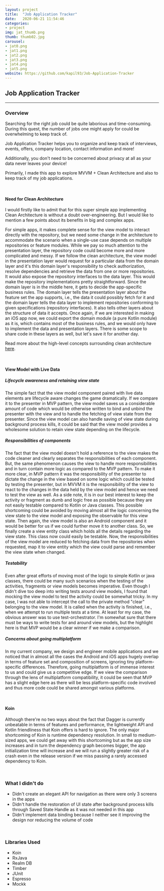 ```yaml
---
layout: project
title:  "Job Application Tracker"
date:   2020-06-21 11:54:46
categories:
- project
img: jat_thumb.png
thumb: thumb02.jpg
carousel:
- jat0.png
- jat1.png
- jat2.png
- jat3.png
- jat4.png
- jat5.png
website: https://github.com/kapil93/Job-Application-Tracker
---
```

## Job Application Tracker
------------------------------

### Overview
Searching for the right job could be quite laborious and time-consuming. During this quest, the number of jobs one might apply for could be overwhelming to keep track of.

Job Application Tracker helps you to organize and keep track of interviews, events, offers, company location, contact information and more!

Additionally, you don't need to be concerned about privacy at all as your data never leaves your device!

Primarily, I made this app to explore MVVM + Clean Architecture and also to keep track of my job applications.

<br>

#### Need for Clean Architecture
I would firstly like to admit that for this super simple app implementing Clean Architecture is without a doubt over-engineering. But I would like to mention a few points about its benefits in big and complex apps.

For simple apps, it makes complete sense for the view model to interact directly with the repository, but we need some change in the architecture to accommodate the scenario when a single-use case depends on multiple repositories or feature modules. While we pay so much attention to the presentation layer, the repository code could become more and more complicated and messy. If we follow the clean architecture, the view model in the presentation layer would request for a particular data from the domain layer and it's this domain layer's responsibility to check authorization, resolve dependencies and retrieve the data from one or more repositories. It would also expose the repository interfaces to the data layer. This would make the repository implementations pretty straightforward. Since the domain layer is in the middle here, it gets to decide the app-specific business rules. The domain layer tells the presentation layer about the feature set the app supports, i.e., the data it could possibly fetch for it and the domain layer tells the data layer to implement repositories conforming to given specifications (repository interfaces). It also tells other layers about the structure of data it accepts. Once again, if we are interested in making an iOS app now, we could export the domain module (a pure Kotlin module) as it is, which contains most of the business rules, and we would only have to implement the data and presentation layers. There is some scope to share code in these layers as well, but let's save it for another day.

Read more about the high-level concepts surrounding clean architecture <a target="_blank" rel="noopener noreferrer" href="https://blog.cleancoder.com/uncle-bob/2012/08/13/the-clean-architecture.html">here</a>.

<br>

#### View Model with Live Data

##### Lifecycle awareness and retaining view state
The simple fact that the view model component paired with live data elements are lifecycle aware changes the game dramatically. If we compare it to the presenter in MVP pattern, the view model saves us a considerable amount of code which would be otherwise written to bind and unbind the presenter with the view and to handle the fetching of view state from the presenter. Since the view model can also handle saving of view state during background process kills, it could be said that the view model provides a wholesome solution to retain view state depending on the lifecycle.

##### Responsibilities of components
The fact that the view model doesn't hold a reference to the view makes the code cleaner and clearly separates the responsibilities of each component. But, the same phenomenon causes the view to handle more responsibilities and in turn contain more logic as compared to the MVP pattern. To make it more clear, in MVP pattern it was the responsibility of the presenter to dictate the change in the view based on some logic which could be tested by testing the presenter, but in MVVM it is the responsibility of the view to react to the changes in the data held by the view model and hence we need to test the view as well. As a side note, it is in our best interest to keep the activity or fragment as dumb and logic free as possible because they are not easily testable compared to Kotlin or Java classes. This possible shortcoming could be avoided by moving almost all the logic concerning the view state to the view model and exposing the observable for this view state. Then again, the view model is also an Android component and it would be better for us if we could further move it to another class. So, we finally create a view entity class which holds all the details regarding the view state. This class now could easily be testable. Now, the responsibilities of the view model are reduced to fetching data from the repositories when requested, map it to view entity which the view could parse and remember the view state when changed.

##### Testability
Even after great efforts of moving most of the logic to simple Kotlin or java classes, there could be many such scenarios when the testing of the activities, fragments or view models becomes imperative. Even though I didn't dive too deep into writing tests around view models, I found that mocking the view model to test the activity could be somewhat tricky. In my case, I was not able to intercept the call to the private method "clear" belonging to the view model. It is called when the activity is finished, i.e., when we attempt to run multiple tests at a time. At least for my case, the obvious answer was to use test-orchestrator. I'm somewhat sure that there must be ways to write tests for and around view models, but the highlight here is that MVP would be a clear winner if we make a comparison.

##### Concerns about going multiplatform
In my current company, we design and engineer mobile applications and we noticed that in almost all the cases the Android and iOS apps hugely overlap in terms of feature set and composition of screens, ignoring tiny platform-specific differences. Therefore, going multiplatform is of immense interest to us and could give us a competitive edge. If we view the comparison through the lens of multiplatform compatibility, it could be seen that MVP has a slight edge here as there will be less platform-specific code involved and thus more code could be shared amongst various platforms.

<br>

#### Koin
Although there're no two ways about the fact that Dagger is currently unbeatable in terms of features and performance, the lightweight API and Kotlin friendliness that Koin offers is hard to ignore. The only major shortcoming of Koin is runtime dependency resolution. In small to medium-sized apps, we could get away with this shortcoming but as the app size increases and in turn the dependency graph becomes bigger, the app initialization time will increase and we will run a slightly greater risk of a crash even in the release version if we miss passing a rarely accessed dependency to Koin.

<br>

### What I didn't do
* Didn't create an elegant API for navigation as there were only 3 screens in the apps
* Didn't handle the restoration of UI state after background process kills through Saved State Handle as it was not needed in this app
* Didn't implement data binding because I neither see it improving the design nor reducing the volume of code

<br>

### Libraries Used
+ Koin
+ RxJava
+ Realm DB
+ Timber
+ JUnit
+ Espresso
+ Mockk